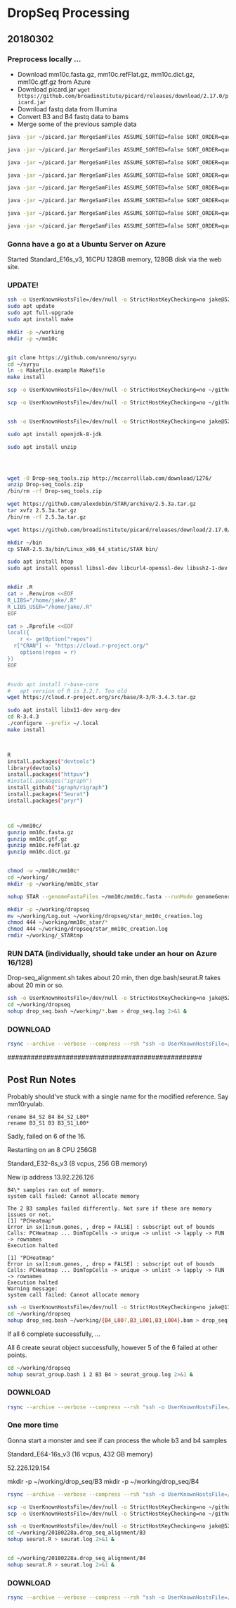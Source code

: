 #	DropSeq Processing

##	20180302


###	Preprocess locally ...

* Download mm10c.fasta.gz, mm10c.refFlat.gz, mm10c.dict.gz, mm10c.gtf.gz from Azure
* Download picard.jar `wget https://github.com/broadinstitute/picard/releases/download/2.17.0/picard.jar`
* Download fastq data from Illumina
* Convert B3 and B4 fastq data to bams
* Merge some of the previous sample data

```BASH
java -jar ~/picard.jar MergeSamFiles ASSUME_SORTED=false SORT_ORDER=queryname OUTPUT=1_L001.bam INPUT=1A_S4_L001.bam INPUT=1B_S3_L001.bam

java -jar ~/picard.jar MergeSamFiles ASSUME_SORTED=false SORT_ORDER=queryname OUTPUT=1_L002.bam INPUT=1A_S4_L002.bam INPUT=1B_S3_L002.bam

java -jar ~/picard.jar MergeSamFiles ASSUME_SORTED=false SORT_ORDER=queryname OUTPUT=1_L003.bam INPUT=1A_S4_L003.bam INPUT=1B_S3_L003.bam

java -jar ~/picard.jar MergeSamFiles ASSUME_SORTED=false SORT_ORDER=queryname OUTPUT=1_L004.bam INPUT=1A_S4_L004.bam INPUT=1B_S3_L004.bam

java -jar ~/picard.jar MergeSamFiles ASSUME_SORTED=false SORT_ORDER=queryname OUTPUT=2_L001.bam INPUT=2A_S2_L001.bam INPUT=2B_S1_L001.bam

java -jar ~/picard.jar MergeSamFiles ASSUME_SORTED=false SORT_ORDER=queryname OUTPUT=2_L002.bam INPUT=2A_S2_L002.bam INPUT=2B_S1_L002.bam

java -jar ~/picard.jar MergeSamFiles ASSUME_SORTED=false SORT_ORDER=queryname OUTPUT=2_L003.bam INPUT=2A_S2_L003.bam INPUT=2B_S1_L003.bam

java -jar ~/picard.jar MergeSamFiles ASSUME_SORTED=false SORT_ORDER=queryname OUTPUT=2_L004.bam INPUT=2A_S2_L004.bam INPUT=2B_S1_L004.bam
```



###	Gonna have a go at a Ubuntu Server on Azure


Started Standard_E16s_v3, 16CPU 128GB memory, 128GB disk via the web site.




###	UPDATE!

```BASH
ssh -o UserKnownHostsFile=/dev/null -o StrictHostKeyChecking=no jake@52.168.35.1
sudo apt update
sudo apt full-upgrade
sudo apt install make

mkdir -p ~/working
mkdir -p ~/mm10c


git clone https://github.com/unreno/syryu
cd ~/syryu
ln -s Makefile.example Makefile
make install
```

```BASH
scp -o UserKnownHostsFile=/dev/null -o StrictHostKeyChecking=no ~/github/unreno/syryu/drop_seq/bams/*.bam jake@52.168.35.1:working/

scp -o UserKnownHostsFile=/dev/null -o StrictHostKeyChecking=no ~/github/unreno/syryu/drop_seq/mm10c.*.gz jake@52.168.35.1:mm10c/
```


```BASH

ssh -o UserKnownHostsFile=/dev/null -o StrictHostKeyChecking=no jake@52.168.35.1

sudo apt install openjdk-8-jdk

sudo apt install unzip




wget -O Drop-seq_tools.zip http://mccarrolllab.com/download/1276/
unzip Drop-seq_tools.zip
/bin/rm -rf Drop-seq_tools.zip

wget https://github.com/alexdobin/STAR/archive/2.5.3a.tar.gz
tar xvfz 2.5.3a.tar.gz
/bin/rm -rf 2.5.3a.tar.gz 

wget https://github.com/broadinstitute/picard/releases/download/2.17.0/picard.jar

mkdir ~/bin
cp STAR-2.5.3a/bin/Linux_x86_64_static/STAR bin/

sudo apt install htop
sudo apt install openssl libssl-dev libcurl4-openssl-dev libssh2-1-dev


mkdir .R
cat > .Renviron <<EOF
R_LIBS="/home/jake/.R"
R_LIBS_USER="/home/jake/.R"
EOF

cat > .Rprofile <<EOF
local({
	r <- getOption("repos")
  r["CRAN"] <- "https://cloud.r-project.org/"
	options(repos = r)
})
EOF


#sudo apt install r-base-core
#	apt version of R is 3.2.?. Too old
wget https://cloud.r-project.org/src/base/R-3/R-3.4.3.tar.gz

sudo apt install libx11-dev xorg-dev
cd R-3.4.3
./configure --prefix ~/.local
make install



R
install.packages("devtools")
library(devtools)
install.packages("httpuv")
#install.packages("igraph")
install_github("igraph/rigraph")
install.packages("Seurat")
install.packages("pryr")



cd ~/mm10c/
gunzip mm10c.fasta.gz
gunzip mm10c.gtf.gz
gunzip mm10c.refFlat.gz
gunzip mm10c.dict.gz


chmod -w ~/mm10c/mm10c*
cd ~/working/
mkdir -p ~/working/mm10c_star

nohup STAR --genomeFastaFiles ~/mm10c/mm10c.fasta --runMode genomeGenerate --genomeDir ~/working/mm10c_star --sjdbGTFfile ~/mm10c/mm10c.gtf --sjdbOverhang 100 --runThreadN 16 &

```








```BASH
mkdir -p ~/working/dropseq
mv ~/working/Log.out ~/working/dropseq/star_mm10c_creation.log
chmod 444 ~/working/mm10c_star/*
chmod 444 ~/working/dropseq/star_mm10c_creation.log
rmdir ~/working/_STARtmp
```

###	RUN DATA (individually, should take under an hour on Azure 16/128)

Drop-seq\_alignment.sh takes about 20 min, then dge.bash/seurat.R takes about 20 min or so.


```BASH
ssh -o UserKnownHostsFile=/dev/null -o StrictHostKeyChecking=no jake@52.168.35.1
cd ~/working/dropseq
nohup drop_seq.bash ~/working/*.bam > drop_seq.log 2>&1 &
```


###	DOWNLOAD

```BASH
rsync --archive --verbose --compress --rsh "ssh -o UserKnownHostsFile=/dev/null -o StrictHostKeyChecking=no" --progress --delete jake@52.168.35.1:working/dropseq/ ~/github/unreno/syryu/drop_seq/20180302a.drop_seq_alignment/
```


##################################################


##	Post Run Notes

Probably should've stuck with a single name for the modified reference. Say mm10ryulab.


```
rename B4_S2 B4 B4_S2_L00*
rename B3_S1 B3 B3_S1_L00*
```


Sadly, failed on 6 of the 16.

Restarting on an 8 CPU 256GB

Standard_E32-8s_v3 (8 vcpus, 256 GB memory)

New ip address 13.92.226.126



```
B4\* samples ran out of memory.
system call failed: Cannot allocate memory 

The 2 B3 samples failed differently. Not sure if these are memory issues or not.
[1] "PCHeatmap"
Error in sx[1:num.genes, , drop = FALSE] : subscript out of bounds
Calls: PCHeatmap ... DimTopCells -> unique -> unlist -> lapply -> FUN -> rownames
Execution halted

[1] "PCHeatmap"
Error in sx[1:num.genes, , drop = FALSE] : subscript out of bounds
Calls: PCHeatmap ... DimTopCells -> unique -> unlist -> lapply -> FUN -> rownames
Execution halted
Warning message:
system call failed: Cannot allocate memory 
```




```BASH
ssh -o UserKnownHostsFile=/dev/null -o StrictHostKeyChecking=no jake@13.92.226.126
cd ~/working/dropseq
nohup drop_seq.bash ~/working/{B4_L00?,B3_L001,B3_L004}.bam > drop_seq.2.log 2>&1 &
```

If all 6 complete successfully, ...

All 6 create seurat object successfully, however 5 of the 6 failed at other points.


```BASH
cd ~/working/dropseq
nohup seurat_group.bash 1 2 B3 B4 > seurat_group.log 2>&1 &
```








###	DOWNLOAD

```BASH
rsync --archive --verbose --compress --rsh "ssh -o UserKnownHostsFile=/dev/null -o StrictHostKeyChecking=no" --progress --delete jake@13.92.226.126:working/dropseq/ ~/github/unreno/syryu/drop_seq/20180302a.drop_seq_alignment/
```


### One more time

Gonna start a monster and see if can process the whole b3 and b4 samples

Standard_E64-16s_v3 (16 vcpus, 432 GB memory)


52.226.129.154

mkdir -p ~/working/drop_seq/B3
mkdir -p ~/working/drop_seq/B4

```BASH
rsync --archive --verbose --compress --rsh "ssh -o UserKnownHostsFile=/dev/null -o StrictHostKeyChecking=no" --progress ~/github/unreno/syryu/drop_seq/20180228a.drop_seq_alignment jake@52.226.129.154:working/

scp -o UserKnownHostsFile=/dev/null -o StrictHostKeyChecking=no ~/github/unreno/syryu/drop_seq/20180228a.drop_seq_alignment/B3/error_detected.dge.txt.gz jake@52.226.129.154:working/drop_seq/B3
scp -o UserKnownHostsFile=/dev/null -o StrictHostKeyChecking=no ~/github/unreno/syryu/drop_seq/20180228a.drop_seq_alignment/B4/error_detected.dge.txt.gz jake@52.226.129.154:working/drop_seq/B4
```


```BASH
ssh -o UserKnownHostsFile=/dev/null -o StrictHostKeyChecking=no jake@52.226.129.154
cd ~/working/20180228a.drop_seq_alignment/B3
nohup seurat.R > seurat.log 2>&1 &


cd ~/working/20180228a.drop_seq_alignment/B4
nohup seurat.R > seurat.log 2>&1 &
```


###	DOWNLOAD

```BASH
rsync --archive --verbose --compress --rsh "ssh -o UserKnownHostsFile=/dev/null -o StrictHostKeyChecking=no" --progress --delete jake@52.226.129.154:working/dropseq/ ~/github/unreno/syryu/drop_seq/20180304a.drop_seq_alignment/
```


